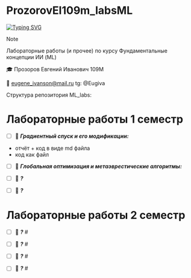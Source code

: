 # ProzorovEI109m_labsML

[![Typing SVG](https://readme-typing-svg.herokuapp.com?font=Fira+Code&pause=1000&center=true&vCenter=true&multiline=true&random=false&width=435&height=70&lines=%D0%A4%D1%83%D0%BD%D0%B4%D0%B0%D0%BC%D0%B5%D0%BD%D1%82%D0%B0%D0%BB%D1%8C%D0%BD%D1%8B%D0%B5+%D0%BA%D0%BE%D0%BD%D1%86%D0%B5%D0%BF%D1%86%D0%B8%D0%B8+%D0%98%D0%98;%D0%9B%D0%B0%D0%B1%D0%BE%D1%80%D0%B0%D1%82%D0%BE%D1%80%D0%BD%D1%8B%D0%B5+%D1%80%D0%B0%D0%B1%D0%BE%D1%82%D1%8B)](https://git.io/typing-svg)

> [!NOTE]
> Лабораторные работы (и прочее) по курсу Фундаментальные концепции ИИ (ML)

🎓  Прозоров Евгений Иванович 109М

📧 eugene_ivanson@mail.ru
tg: @Eugiva


Структура репозитория ML_labs:

# Лабораторные работы 1 семестр
- [ ]   📄 ___Градиентный спуск и его модификации:___  
   -  отчёт + код в виде md файла
   -  код как файл
- [ ]   📄 ___Глобальная оптимизация и метаэврестические алгоритмы:___  
- [ ]   📄 ___?___  
- [ ]   📄 ___?___  


# Лабораторные работы 2 семестр
- [ ]    📄 ___?___  #
- [ ]    📄 ___?___  #
- [ ]    📄 ___?___  #
- [ ]    📄 ___?___  #

